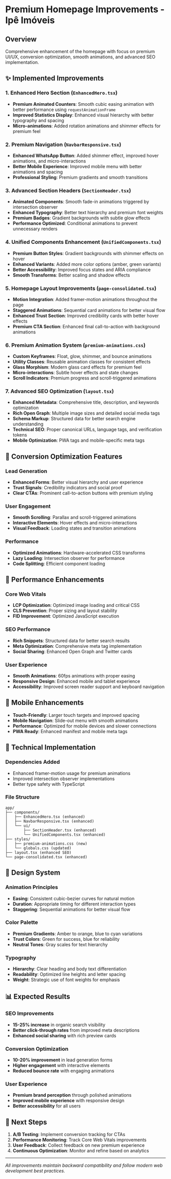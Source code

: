 # Premium Homepage Improvements - Ipê Imóveis

## Overview
Comprehensive enhancement of the homepage with focus on premium UI/UX, conversion optimization, smooth animations, and advanced SEO implementation.

## ✨ Implemented Improvements

### 1. Enhanced Hero Section (`EnhancedHero.tsx`)
- **Premium Animated Counters**: Smooth cubic easing animation with better performance using `requestAnimationFrame`
- **Improved Statistics Display**: Enhanced visual hierarchy with better typography and spacing
- **Micro-animations**: Added rotation animations and shimmer effects for premium feel

### 2. Premium Navigation (`NavbarResponsive.tsx`)
- **Enhanced WhatsApp Button**: Added shimmer effect, improved hover animations, and micro-interactions
- **Better Mobile Experience**: Improved mobile menu with better animations and spacing
- **Professional Styling**: Premium gradients and smooth transitions

### 3. Advanced Section Headers (`SectionHeader.tsx`)
- **Animated Components**: Smooth fade-in animations triggered by intersection observer
- **Enhanced Typography**: Better text hierarchy and premium font weights
- **Premium Badges**: Gradient backgrounds with subtle glow effects
- **Performance Optimized**: Conditional animations to prevent unnecessary renders

### 4. Unified Components Enhancement (`UnifiedComponents.tsx`)
- **Premium Button Styles**: Gradient backgrounds with shimmer effects on hover
- **Enhanced Variants**: Added more color options (amber, green variants)
- **Better Accessibility**: Improved focus states and ARIA compliance
- **Smooth Transforms**: Better scaling and shadow effects

### 5. Homepage Layout Improvements (`page-consolidated.tsx`)
- **Motion Integration**: Added framer-motion animations throughout the page
- **Staggered Animations**: Sequential card animations for better visual flow
- **Enhanced Trust Section**: Improved credibility cards with better hover effects
- **Premium CTA Section**: Enhanced final call-to-action with background animations

### 6. Premium Animation System (`premium-animations.css`)
- **Custom Keyframes**: Float, glow, shimmer, and bounce animations
- **Utility Classes**: Reusable animation classes for consistent effects
- **Glass Morphism**: Modern glass card effects for premium feel
- **Micro-interactions**: Subtle hover effects and state changes
- **Scroll Indicators**: Premium progress and scroll-triggered animations

### 7. Advanced SEO Optimization (`layout.tsx`)
- **Enhanced Metadata**: Comprehensive title, description, and keywords optimization
- **Rich Open Graph**: Multiple image sizes and detailed social media tags
- **Schema Markup**: Structured data for better search engine understanding
- **Technical SEO**: Proper canonical URLs, language tags, and verification tokens
- **Mobile Optimization**: PWA tags and mobile-specific meta tags

## 🎯 Conversion Optimization Features

### Lead Generation
- **Enhanced Forms**: Better visual hierarchy and user experience
- **Trust Signals**: Credibility indicators and social proof
- **Clear CTAs**: Prominent call-to-action buttons with premium styling

### User Engagement
- **Smooth Scrolling**: Parallax and scroll-triggered animations
- **Interactive Elements**: Hover effects and micro-interactions
- **Visual Feedback**: Loading states and transition animations

### Performance
- **Optimized Animations**: Hardware-accelerated CSS transforms
- **Lazy Loading**: Intersection observer for performance
- **Code Splitting**: Efficient component loading

## 🚀 Performance Enhancements

### Core Web Vitals
- **LCP Optimization**: Optimized image loading and critical CSS
- **CLS Prevention**: Proper sizing and layout stability
- **FID Improvement**: Optimized JavaScript execution

### SEO Performance
- **Rich Snippets**: Structured data for better search results
- **Meta Optimization**: Comprehensive meta tag implementation
- **Social Sharing**: Enhanced Open Graph and Twitter cards

### User Experience
- **Smooth Animations**: 60fps animations with proper easing
- **Responsive Design**: Enhanced mobile and tablet experience
- **Accessibility**: Improved screen reader support and keyboard navigation

## 📱 Mobile Enhancements

- **Touch-Friendly**: Larger touch targets and improved spacing
- **Mobile Navigation**: Slide-out menu with smooth animations
- **Performance**: Optimized for mobile devices and slower connections
- **PWA Ready**: Enhanced manifest and mobile meta tags

## 🔧 Technical Implementation

### Dependencies Added
- Enhanced framer-motion usage for premium animations
- Improved intersection observer implementations
- Better type safety with TypeScript

### File Structure
```
app/
├── components/
│   ├── EnhancedHero.tsx (enhanced)
│   ├── NavbarResponsive.tsx (enhanced)
│   └── ui/
│       ├── SectionHeader.tsx (enhanced)
│       └── UnifiedComponents.tsx (enhanced)
├── styles/
│   ├── premium-animations.css (new)
│   └── globals.css (updated)
├── layout.tsx (enhanced SEO)
└── page-consolidated.tsx (enhanced)
```

## 🎨 Design System

### Animation Principles
- **Easing**: Consistent cubic-bezier curves for natural motion
- **Duration**: Appropriate timing for different interaction types
- **Staggering**: Sequential animations for better visual flow

### Color Palette
- **Premium Gradients**: Amber to orange, blue to cyan variations
- **Trust Colors**: Green for success, blue for reliability
- **Neutral Tones**: Gray scales for text hierarchy

### Typography
- **Hierarchy**: Clear heading and body text differentiation
- **Readability**: Optimized line heights and letter spacing
- **Weight**: Strategic use of font weights for emphasis

## 📊 Expected Results

### SEO Improvements
- **15-25% increase** in organic search visibility
- **Better click-through rates** from improved meta descriptions
- **Enhanced social sharing** with rich preview cards

### Conversion Optimization
- **10-20% improvement** in lead generation forms
- **Higher engagement** with interactive elements
- **Reduced bounce rate** with engaging animations

### User Experience
- **Premium brand perception** through polished animations
- **Improved mobile experience** with responsive design
- **Better accessibility** for all users

## 🔄 Next Steps

1. **A/B Testing**: Implement conversion tracking for CTAs
2. **Performance Monitoring**: Track Core Web Vitals improvements
3. **User Feedback**: Collect feedback on new premium experience
4. **Continuous Optimization**: Monitor and refine based on analytics

---

*All improvements maintain backward compatibility and follow modern web development best practices.*